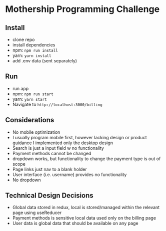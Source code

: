 
# Mothership Programming Challenge

## Install
* clone repo
* install dependencies
 * npm: ```npm run install```
 * yarn: ```yarn install```
* add .env data (sent separately)

## Run
* run app
 * npm: ```npm run start```
 * yarn: ```yarn start```
* Navigate to ```http://localhost:3000/billing```

## Considerations
* No mobile optimization
 * I usually program mobile first, however lacking design or product guidance I implemented only the desktop design
* Search is just a input field w no functionality
* Payment methods cannot be changed
 * dropdown works, but functionality to change the payment type is out of scope
* Page links just nav to a blank holder
* User interface (i.e. username) provides no functionality
 * No dropdown

## Technical Design Decisions
* Global data stored in redux, local is stored/managed within the relevant page using useReducer
 * Payment methods is sensitive local data used only on the billing page
 * User data is global data that should be available on any page